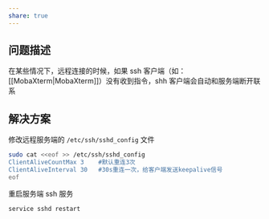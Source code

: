 ```yaml
---
share: true
---
```

## 问题描述
在某些情况下，远程连接的时候，如果 ssh 客户端（如： [[MobaXterm|MobaXterm]]）没有收到指令，shh 客户端会自动和服务端断开联系
## 解决方案
修改远程服务端的 `/etc/ssh/sshd_config` 文件
```bash
sudo cat <<eof >> /etc/ssh/sshd_config
ClientAliveCountMax 3    #默认重连3次
ClientAliveInterval 30   #30s重连一次，给客户端发送keepalive信号
eof
```
重启服务端 ssh 服务
```bash
service sshd restart
```
